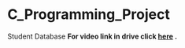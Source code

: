 # C_Programming_Project
Student Database
**For video link in drive click [here](https://drive.google.com/drive/folders/1oDGNybKn50OndBP5VVDeY-LIUgV5vK6y?hl=en_GB) .**
